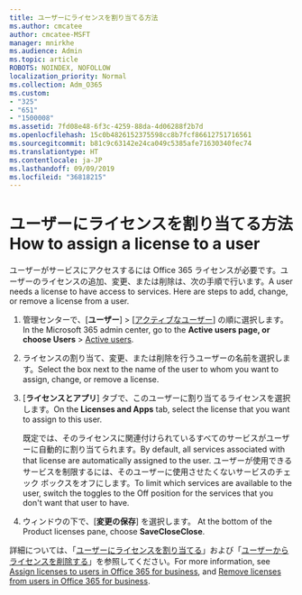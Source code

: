 ```yaml
---
title: ユーザーにライセンスを割り当てる方法
ms.author: cmcatee
author: cmcatee-MSFT
manager: mnirkhe
ms.audience: Admin
ms.topic: article
ROBOTS: NOINDEX, NOFOLLOW
localization_priority: Normal
ms.collection: Adm_O365
ms.custom:
- "325"
- "651"
- "1500008"
ms.assetid: 7fd08e48-6f3c-4259-88da-4d06288f2b7d
ms.openlocfilehash: 15c0b4826152375598cc8b7fcf86612751716561
ms.sourcegitcommit: b81c9c63142e24ca049c5385afe71630340fec74
ms.translationtype: HT
ms.contentlocale: ja-JP
ms.lasthandoff: 09/09/2019
ms.locfileid: "36818215"
---
```

# <a name="how-to-assign-a-license-to-a-user"></a><span data-ttu-id="74c83-102">ユーザーにライセンスを割り当てる方法</span><span class="sxs-lookup"><span data-stu-id="74c83-102">How to assign a license to a user</span></span>

<span data-ttu-id="74c83-p101">ユーザーがサービスにアクセスするには Office 365 ライセンスが必要です。ユーザーのライセンスの追加、変更、または削除は、次の手順で行います。</span><span class="sxs-lookup"><span data-stu-id="74c83-p101">A user needs a license to have access to services. Here are steps to add, change, or remove a license from a user.</span></span>
  
1. <span data-ttu-id="74c83-105">管理センターで、[**ユーザー**] \> [[アクティブなユーザー](https://go.microsoft.com/fwlink/p/?linkid=834822)] の順に選択します。</span><span class="sxs-lookup"><span data-stu-id="74c83-105">In the Microsoft 365 admin center, go to the **Active users page, or choose Users** \> [Active users](https://go.microsoft.com/fwlink/p/?linkid=834822).</span></span>

2. <span data-ttu-id="74c83-106">ライセンスの割り当て、変更、または削除を行うユーザーの名前を選択します。</span><span class="sxs-lookup"><span data-stu-id="74c83-106">Select the box next to the name of the user to whom you want to assign, change, or remove a license.</span></span>

3. <span data-ttu-id="74c83-107">[**ライセンスとアプリ**] タブで、このユーザーに割り当てるライセンスを選択します。</span><span class="sxs-lookup"><span data-stu-id="74c83-107">On the **Licenses and Apps** tab, select the license that you want to assign to this user.</span></span>

    <span data-ttu-id="74c83-108">既定では、そのライセンスに関連付けられているすべてのサービスがユーザーに自動的に割り当てられます。</span><span class="sxs-lookup"><span data-stu-id="74c83-108">By default, all services associated with that license are automatically assigned to the user.</span></span> <span data-ttu-id="74c83-109">ユーザーが使用できるサービスを制限するには、そのユーザーに使用させたくないサービスのチェック ボックスをオフにします。</span><span class="sxs-lookup"><span data-stu-id="74c83-109">To limit which services are available to the user, switch the toggles to the Off position for the services that you don't want that user to have.</span></span>

4. <span data-ttu-id="74c83-110">ウィンドウの下で、[**変更の保存**] を選択します。 </span><span class="sxs-lookup"><span data-stu-id="74c83-110">At the bottom of the Product licenses pane, choose **SaveCloseClose**.</span></span>

<span data-ttu-id="74c83-111">詳細については、「[ユーザーにライセンスを割り当てる](https://docs.microsoft.com/office365/admin/subscriptions-and-billing/assign-licenses-to-users)」および「[ユーザーからライセンスを削除する](https://docs.microsoft.com/office365/admin/subscriptions-and-billing/remove-licenses-from-users)」を参照してください。</span><span class="sxs-lookup"><span data-stu-id="74c83-111">For more information, see [Assign licenses to users in Office 365 for business](https://docs.microsoft.com/office365/admin/subscriptions-and-billing/assign-licenses-to-users), and [Remove licenses from users in Office 365 for business](https://docs.microsoft.com/office365/admin/subscriptions-and-billing/remove-licenses-from-users).</span></span>